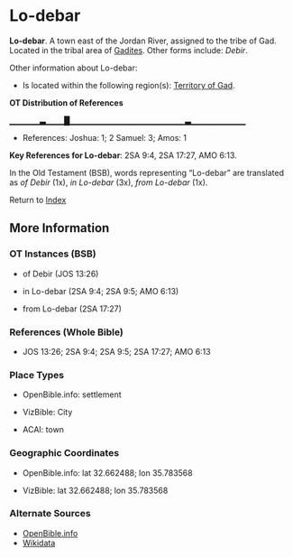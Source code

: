 # Lo-debar
**Lo-debar**. 
A town east of the Jordan River, assigned to the tribe of Gad. 
Located in the tribal area of [Gadites](../../../groups/md/acai/Gad.md). 
Other forms include: 
*Debir*. 




Other information about Lo-debar:


* Is located within the following region(s): 
[Territory of Gad](TerritoryOfGad.md). 


**OT Distribution of References**

▁▁▁▁▁▃▁▁▁█▁▁▁▁▁▁▁▁▁▁▁▁▁▁▁▁▁▁▁▃▁▁▁▁▁▁▁▁▁
* References: Joshua: 1; 2 Samuel: 3; Amos: 1



**Key References for Lo-debar**: 
2SA 9:4, 2SA 17:27, AMO 6:13. 


In the Old Testament (BSB), words representing “Lo-debar” are translated as 
*of Debir* (1x), *in Lo-debar* (3x), *from Lo-debar* (1x). 




Return to [Index](00-Index.md)

## More Information

### OT Instances (BSB)

* of Debir (JOS 13:26)

* in Lo-debar (2SA 9:4; 2SA 9:5; AMO 6:13)

* from Lo-debar (2SA 17:27)



### References (Whole Bible)

* JOS 13:26; 2SA 9:4; 2SA 9:5; 2SA 17:27; AMO 6:13


### Place Types

* OpenBible.info: settlement

* VizBible: City

* ACAI: town



### Geographic Coordinates

* OpenBible.info: lat 32.662488; lon 35.783568

* VizBible: lat 32.662488; lon 35.783568



### Alternate Sources

* [OpenBible.info](https://www.openbible.info/geo/ancient/a376eed)
* [Wikidata](http://www.wikidata.org/entity/Q6663061)



